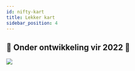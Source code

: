 ```yaml
---
id: nifty-kart
title: Lekker kart
sidebar_position: 4
---
```


## 🚧 Onder ontwikkeling vir 2022 🚧

![](/img/niftykart_v01.png)
